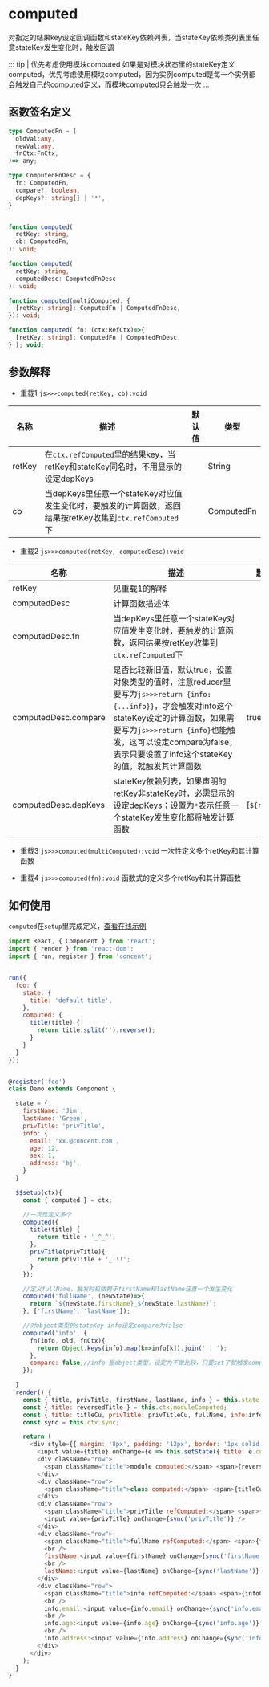 # computed
对指定的结果key设定回调函数和stateKey依赖列表，当stateKey依赖类列表里任意stateKey发生变化时，触发回调

::: tip | 优先考虑使用模块computed
如果是对模块状态里的stateKey定义computed，优先考虑使用模块computed，因为实例computed是每一个实例都会触发自己的computed定义，而模块computed只会触发一次
:::

## 函数签名定义
```ts
type ComputedFn = (
  oldVal:any,
  newVal:any, 
  fnCtx:FnCtx,
)=> any;

type ComputedFnDesc = {
  fn: ComputedFn,
  compare?: boolean,
  depKeys?: string[] | '*',
}


function computed(
  retKey: string,
  cb: ComputedFn,
): void;

function computed(
  retKey: string,
  computedDesc: ComputedFnDesc
): void;

function computed(multiComputed: {
  [retKey: string]: ComputedFn | ComputedFnDesc,
}): void;

function computed( fn: (ctx:RefCtx)=>{
  [retKey: string]: ComputedFn | ComputedFnDesc,
} ); void;
```

## 参数解释
- 重载1 `js>>>computed(retKey, cb):void`

名称 | <div style="width:250px;">描述</div> |  默认值  | 类型 
-|-|-|-  
retKey | 在`ctx.refComputed`里的结果key，当retKey和stateKey同名时，不用显示的设定depKeys | | String
cb | 当depKeys里任意一个stateKey对应值发生变化时，要触发的计算函数，返回结果按retKey收集到`ctx.refComputed`下 | | ComputedFn

- 重载2 `js>>>computed(retKey, computedDesc):void`

名称 | <div style="width:250px;">描述</div> |  默认值  | 类型 
-|-|-|-  
retKey | 见重载1的解释 | | String
computedDesc | 计算函数描述体 | | ComputedFnDesc
computedDesc.fn | 当depKeys里任意一个stateKey对应值发生变化时，要触发的计算函数，返回结果按retKey收集到`ctx.refComputed`下 | | Function
computedDesc.compare | 是否比较新旧值，默认true，设置对象类型的值时，注意reducer里要写为`js>>>return {info: {...info}}`，才会触发对info这个stateKey设定的计算函数，如果需要写为`js>>>return {info}`也能触发，这可以设定compare为false，表示只要设置了info这个stateKey的值，就触发其计算函数 | true | Boolean
computedDesc.depKeys | stateKey依赖列表，如果声明的retKey非stateKey时，必需显示的设定depKeys；设置为`*`表示任意一个stateKey发生变化都将触发计算函数 | [`${retKey}`] | String[] | '*'

- 重载3 `js>>>computed(multiComputed):void`
一次性定义多个retKey和其计算函数

- 重载4 `js>>>computed(fn):void`
函数式的定义多个retKey和其计算函数

## 如何使用
`computed`在`setup`里完成定义，[查看在线示例](https://stackblitz.com/edit/cc-computed)
```js
import React, { Component } from 'react';
import { render } from 'react-dom';
import { run, register } from 'concent';


run({
  foo: {
    state: {
      title: 'default title',
    },
    computed: {
      title(title) {
        return title.split('').reverse();
      }
    }
  }
});


@register('foo')
class Demo extends Component {

  state = {
    firstName: 'Jim',
    lastName: 'Green',
    privTitle: 'privTitle',
    info: {
      email: 'xx.@concent.com',
      age: 12,
      sex: 1,
      address: 'bj',
    }
  }

  $$setup(ctx){
    const { computed } = ctx;

    //一次性定义多个
    computed({
      title(title) {
        return title + '_^_^';
      },
      privTitle(privTitle){
        return privTitle + '_!!!';
      }
    });

    //定义fullName，触发时机依赖于firstName和lastName任意一个发生变化
    computed('fullName', (newState)=>{
      return `${newState.firstName}_${newState.lastName}`;
    }, ['firstName', 'lastName']);

    //对object类型的stateKey info设定compare为false
    computed('info', {
      fn(info, old, fnCtx){
        return Object.keys(info).map(k=>info[k]).join(' | ');
      },
      compare: false,//info 是object类型，设定为不做比较，只要set了就触发computed
    });

  }
  render() {
    const { title, privTitle, firstName, lastName, info } = this.state;
    const { title: reversedTitle } = this.ctx.moduleComputed;
    const { title: titleCu, privTitle: privTitleCu, fullName, info:infoCu } = this.ctx.refComputed;
    const sync = this.ctx.sync;

    return (
      <div style={{ margin: '8px', padding: '12px', border: '1px solid red' }}>
        <input value={title} onChange={e => this.setState({ title: e.currentTarget.value })} />
        <div className="row">
          <span className="title">module computed:</span> <span>{reversedTitle}</span>
        </div>
        <div className="row">
          <span className="title">class computed:</span> <span>{titleCu}</span>
        </div>
        <div className="row">
          <span className="title">privTitle refComputed:</span> <span>{privTitleCu}</span>
          <input value={privTitle} onChange={sync('privTitle')} />
        </div>
        <div className="row">
          <span className="title">fullName refComputed:</span> <span>{fullName}</span>
          <br />
          firstName:<input value={firstName} onChange={sync('firstName')} /> 
          <br />
          lastName:<input value={lastName} onChange={sync('lastName')} />
        </div>
        <div className="row">
          <span className="title">info refComputed:</span> <span>{infoCu}</span>
          <br />
          info.email:<input value={info.email} onChange={sync('info.email')} /> 
          <br />
          info.age:<input value={info.age} onChange={sync('info.age')} />
          <br />
          info.address:<input value={info.address} onChange={sync('info.address')} />
        </div>
      </div>
    );
  }
}

```